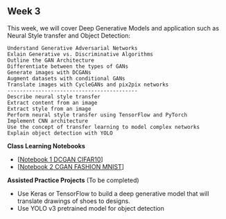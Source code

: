 ## Week 3

This week, we will cover Deep Generative Models and application such as Neural Style transfer and Object Detection:
```
Understand Generative Adversarial Networks
Exlain Generative vs. Discriminative Algorithms
Outline the GAN Architecture
Differentiate between the types of GANs
Generate images with DCGANs
Augment datasets with conditional GANs
Translate images with CycleGANs and pix2pix networks
------------------------------------------
Describe neural style transfer
Extract content from an image
Extract style from an image
Perform neural style transfer using TensorFlow and PyTorch
Implement CNN architecture
Use the concept of transfer learning to model complex networks
Explain object detection with YOLO
```

**Class Learning Notebooks**

  * [[Notebook 1 DCGAN CIFAR10](https://github.com/worklifesg/Advanced-Deep-Learning-and-Computer-Vision/blob/main/Week%202/RBM_Practice_MNIST.ipynb)]
  * [[Notebook 2 CGAN FASHION MNIST](https://github.com/worklifesg/Advanced-Deep-Learning-and-Computer-Vision/blob/main/Week%202/AdvancedDL_OpenCV_10Oct2020.ipynb)] 

**Assisted Practice Projects** (To be completed)

  * Use Keras or TensorFlow to build a deep generative model that will translate drawings of shoes to designs.
  * Use YOLO v3 pretrained model for object detection

